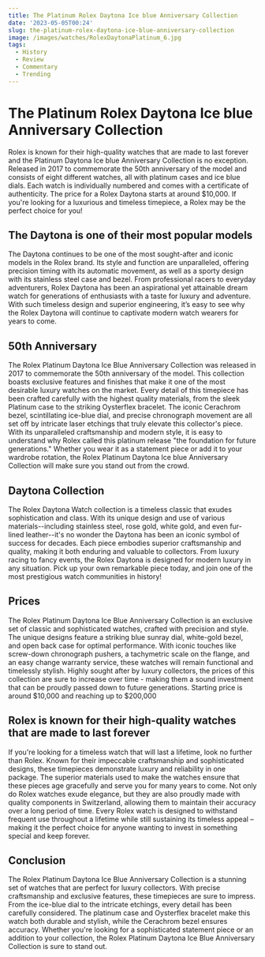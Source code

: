 ```yaml
---
title: The Platinum Rolex Daytona Ice blue Anniversary Collection
date: '2023-05-05T00:24'
slug: the-platinum-rolex-daytona-ice-blue-anniversary-collection
image: /images/watches/RolexDaytonaPlatinum_6.jpg
tags:
  - History
  - Review
  - Commentary
  - Trending
---
```


# The Platinum Rolex Daytona Ice blue Anniversary Collection

Rolex is known for their high-quality watches that are made to last forever and the Platinum Daytona Ice blue Anniversary Collection is no exception. Released in 2017 to commemorate the 50th anniversary of the model and consists of eight different watches, all with platinum cases and ice blue dials. Each watch is individually numbered and comes with a certificate of authenticity. The price for a Rolex Daytona starts at around $10,000. If you're looking for a luxurious and timeless timepiece, a Rolex may be the perfect choice for you!

## The Daytona is one of their most popular models

The Daytona continues to be one of the most sought-after and iconic models in the Rolex brand. Its style and function are unparalleled, offering precision timing with its automatic movement, as well as a sporty design with its stainless steel case and bezel. From professional racers to everyday adventurers, Rolex Daytona has been an aspirational yet attainable dream watch for generations of enthusiasts with a taste for luxury and adventure. With such timeless design and superior engineering, it’s easy to see why the Rolex Daytona will continue to captivate modern watch wearers for years to come.

## 50th Anniversary

The Rolex Platinum Daytona Ice Blue Anniversary Collection was released in 2017 to commemorate the 50th anniversary of the model. This collection boasts exclusive features and finishes that make it one of the most desirable luxury watches on the market. Every detail of this timepiece has been crafted carefully with the highest quality materials, from the sleek Platinum case to the striking Oysterflex bracelet. The iconic Cerachrom bezel, scintillating ice-blue dial, and precise chronograph movement are all set off by intricate laser etchings that truly elevate this collector's piece. With its unparalleled craftsmanship and modern style, it is easy to understand why Rolex called this platinum release "the foundation for future generations." Whether you wear it as a statement piece or add it to your wardrobe rotation, the Rolex Platinum Daytona Ice blue Anniversary Collection will make sure you stand out from the crowd.

## Daytona Collection

The Rolex Daytona Watch collection is a timeless classic that exudes sophistication and class. With its unique design and use of various materials--including stainless steel, rose gold, white gold, and even fur-lined leather--it's no wonder the Daytona has been an iconic symbol of success for decades. Each piece embodies superior craftsmanship and quality, making it both enduring and valuable to collectors. From luxury racing to fancy events, the Rolex Daytona is designed for modern luxury in any situation. Pick up your own remarkable piece today, and join one of the most prestigious watch communities in history!

## Prices

The Rolex Platinum Daytona Ice Blue Anniversary Collection is an exclusive set of classic and sophisticated watches, crafted with precision and style. The unique designs feature a striking blue sunray dial, white-gold bezel, and open back case for optimal performance. With iconic touches like screw-down chronograph pushers, a tachymetric scale on the flange, and an easy change warranty service, these watches will remain functional and timelessly stylish. Highly sought after by luxury collectors, the prices of this collection are sure to increase over time - making them a sound investment that can be proudly passed down to future generations. Starting price is around $10,000 and reaching up to $200,000

## Rolex is known for their high-quality watches that are made to last forever

If you're looking for a timeless watch that will last a lifetime, look no further than Rolex. Known for their impeccable craftsmanship and sophisticated designs, these timepieces demonstrate luxury and reliability in one package. The superior materials used to make the watches ensure that these pieces age gracefully and serve you for many years to come. Not only do Rolex watches exude elegance, but they are also proudly made with quality components in Switzerland, allowing them to maintain their accuracy over a long period of time. Every Rolex watch is designed to withstand frequent use throughout a lifetime while still sustaining its timeless appeal – making it the perfect choice for anyone wanting to invest in something special and keep forever.

## Conclusion

The Rolex Platinum Daytona Ice Blue Anniversary Collection is a stunning set of watches that are perfect for luxury collectors. With precise craftsmanship and exclusive features, these timepieces are sure to impress. From the ice-blue dial to the intricate etchings, every detail has been carefully considered. The platinum case and Oysterflex bracelet make this watch both durable and stylish, while the Cerachrom bezel ensures accuracy. Whether you're looking for a sophisticated statement piece or an addition to your collection, the Rolex Platinum Daytona Ice Blue Anniversary Collection is sure to stand out.
